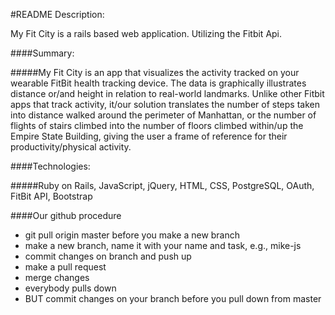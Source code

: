 #README
Description: 

My Fit City is a rails based web application. Utilizing the Fitbit Api.


####Summary:

#####My Fit City is an app that visualizes the activity tracked on your wearable FitBit health tracking device. The data is graphically illustrates distance or/and height in relation to real-world landmarks. Unlike other Fitbit apps that track activity, it/our solution translates the number of steps taken into distance walked around the perimeter of Manhattan, or the number of flights of stairs climbed into the number of floors climbed within/up the Empire State Building, giving the user a frame of reference for their productivity/physical activity. 

####Technologies: 

#####Ruby on Rails, JavaScript, jQuery, HTML, CSS, PostgreSQL, OAuth, FitBit API, Bootstrap

####Our github procedure

* git pull origin master before you make a new branch
* make a new branch, name it with your name and task, e.g., mike-js
* commit changes on branch and push up
* make a pull request
* merge changes
* everybody pulls down
* BUT commit changes on your branch before you pull down from master

